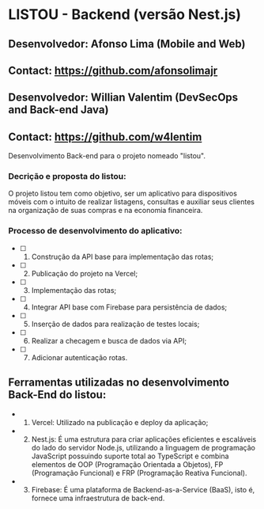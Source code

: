 # LISTOU - Backend (versão Nest.js)

## Desenvolvedor: Afonso Lima (Mobile and Web)

## Contact: <https://github.com/afonsolimajr>

## Desenvolvedor: Willian Valentim (DevSecOps and Back-end Java)

## Contact: <https://github.com/w4lentim>

Desenvolvimento Back-end para o projeto nomeado "listou".

### Decrição e proposta do listou:
O projeto listou tem como objetivo, ser um aplicativo para dispositivos móveis com o intuito de realizar
listagens, consultas e auxiliar seus clientes na organização de suas compras e na economia financeira.

### Processo de desenvolvimento do aplicativo:
- [ ] 1. Construção da API base para implementação das rotas;
- [ ] 2. Publicação do projeto na Vercel;
- [ ] 3. Implementação das rotas;
- [ ] 4. Integrar API base com Firebase para persistência de dados;
- [ ] 5. Inserção de dados para realização de testes locais;
- [ ] 6. Realizar a checagem e busca de dados via API;
- [ ] 7. Adicionar autenticação rotas.

## Ferramentas utilizadas no desenvolvimento Back-End do listou:
- 1. Vercel: Utilizado na publicação e deploy da aplicação;
- 2. Nest.js: É uma estrutura para criar aplicações eficientes e escaláveis do lado do servidor Node.js, utilizando a linguagem de programação JavaScript possuindo suporte total ao TypeScript e combina elementos de OOP (Programação Orientada a Objetos), FP (Programação Funcional) e FRP (Programação Reativa Funcional).
- 3. Firebase: É uma plataforma de Backend-as-a-Service (BaaS), isto é, fornece uma infraestrutura de back-end.